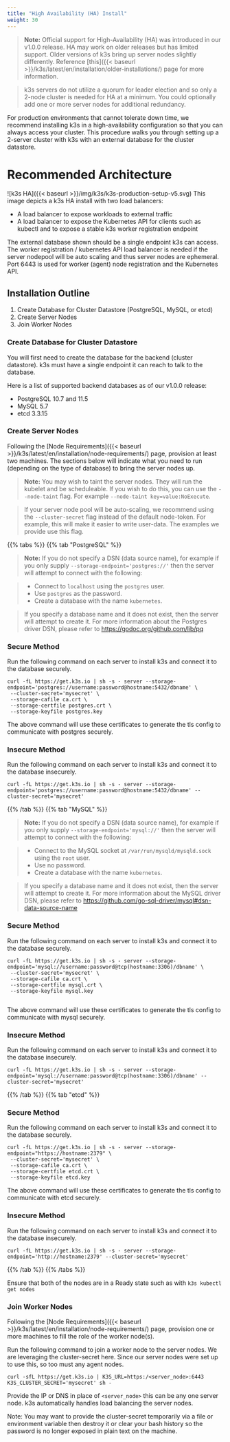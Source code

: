 ```yaml
---
title: "High Availability (HA) Install"
weight: 30
---
```


>**Note:** Official support for High-Availability (HA) was introduced in our v1.0.0 release. HA may work on older releases but has limited support. Older versions of k3s bring up server nodes slightly differently. Reference [this]({{< baseurl >}}/k3s/latest/en/installation/older-installations/) page for more information.

>k3s servers do not utilize a quorum for leader election and so only a 2-node cluster is needed for HA at a minimum. You could optionally add one or more server nodes for additional redundancy.

For production environments that cannot tolerate down time, we recommend installing k3s in a high-availability configuration so that you can always access your cluster. This procedure walks you through setting up a 2-server cluster with k3s with an external database for the cluster datastore.

# Recommended Architecture
![k3s HA]({{< baseurl >}}/img/k3s/k3s-production-setup-v5.svg)
This image depicts a k3s HA install with two load balancers:

* A load balancer to expose workloads to external traffic
* A load balancer to expose the Kubernetes API for clients such as kubectl and to expose a stable k3s worker registration endpoint

The external database shown should be a single endpoint k3s can access. The worker registration / kubernetes API load balancer is needed if the server nodepool will be auto scaling and thus server nodes are ephemeral. Port 6443 is used for worker (agent) node registration and the Kubernetes API.

Installation Outline
--------------------
1. Create Database for Cluster Datastore (PostgreSQL, MySQL, or etcd)
2. Create Server Nodes
3. Join Worker Nodes

### Create Database for Cluster Datastore
You will first need to create the database for the backend (cluster datastore). k3s must have a single endpoint it can reach to talk to the database.

Here is a list of supported backend databases as of our v1.0.0 release:

*  PostgreSQL 10.7 and 11.5
*  MySQL 5.7
*  etcd 3.3.15

### Create Server Nodes
Following the [Node Requirements]({{< baseurl >}}/k3s/latest/en/installation/node-requirements/) page, provision at least two machines.
The sections below will indicate what you need to run (depending on the type of database) to bring the server nodes up.

>**Note:** You may wish to taint the server nodes. They will run the kubelet and be scheduleable. If you wish to do this, you can use the `--node-taint` flag. For example `--node-taint key=value:NoExecute`.

>If your server node pool will be auto-scaling, we recommend using the `--cluster-secret` flag instead of the default node-token. For example, this will make it easier to write user-data. The examples we provide use this flag.


{{% tabs %}}
{{% tab "PostgreSQL" %}}

>**Note:** If you do not specify a DSN (data source name), for example if you only supply `--storage-endpoint='postgres://'` then the server will attempt to connect with the following:

> * Connect to `localhost` using the `postgres` user.
> * Use `postgres` as the password.
> * Create a database with the name `kubernetes`.

> If you specify a database name and it does not exist, then the server will attempt to create it.
> For more information about the Postgres driver DSN, please refer to https://godoc.org/github.com/lib/pq

### Secure Method
Run the following command on each server to install k3s and connect it to the database securely.

```
curl -fL https://get.k3s.io | sh -s - server --storage-endpoint='postgres://username:password@hostname:5432/dbname' \
 --cluster-secret='mysecret' \
 --storage-cafile ca.crt \
 --storage-certfile postgres.crt \
 --storage-keyfile postgres.key

```

The above command will use these certificates to generate the tls config to communicate with postgres securely.

### Insecure Method
Run the following command on each server to install k3s and connect it to the database insecurely.

```
curl -fL https://get.k3s.io | sh -s - server --storage-endpoint='postgres://username:password@hostname:5432/dbname' --cluster-secret='mysecret'
```

{{% /tab %}}
{{% tab "MySQL" %}}

>**Note:** If you do not specify a DSN (data source name), for example if you only supply `--storage-endpoint='mysql://'` then the server will attempt to connect with the following:

> * Connect to the MySQL socket at `/var/run/mysqld/mysqld.sock` using the `root` user.
> * Use no password.
> * Create a database with the name `kubernetes`.

> If you specify a database name and it does not exist, then the server will attempt to create it.
> For more information about the MySQL driver DSN, please refer to https://github.com/go-sql-driver/mysql#dsn-data-source-name

### Secure Method
Run the following command on each server to install k3s and connect it to the database securely.

```
curl -fL https://get.k3s.io | sh -s - server --storage-endpoint='mysql://username:password@tcp(hostname:3306)/dbname' \
 --cluster-secret='mysecret' \
 --storage-cafile ca.crt \
 --storage-certfile mysql.crt \
 --storage-keyfile mysql.key


```
The above command will use these certificates to generate the tls config to communicate with mysql securely.

### Insecure Method
Run the following command on each server to install k3s and connect it to the database insecurely.

```
curl -fL https://get.k3s.io | sh -s - server --storage-endpoint='mysql://username:password@tcp(hostname:3306)/dbname' --cluster-secret='mysecret'
```

{{% /tab %}}
{{% tab "etcd" %}}

### Secure Method
Run the following command on each server to install k3s and connect it to the database securely.

```
curl -fL https://get.k3s.io | sh -s - server --storage-endpoint="https://hostname:2379" \
 --cluster-secret='mysecret' \
 --storage-cafile ca.crt \
 --storage-certfile etcd.crt \
 --storage-keyfile etcd.key
```
The above command will use these certificates to generate the tls config to communicate with etcd securely.

### Insecure Method
Run the following command on each server to install k3s and connect it to the database insecurely.

```
curl -fL https://get.k3s.io | sh -s - server --storage-endpoint='http://hostname:2379' --cluster-secret='mysecret'
```

{{% /tab %}}
{{% /tabs %}}

Ensure that both of the nodes are in a Ready state such as with `k3s kubectl get nodes`

### Join Worker Nodes
Following the [Node Requirements]({{< baseurl >}}/k3s/latest/en/installation/node-requirements/) page, provision one or more machines to fill the role of the worker node(s).

Run the following command to join a worker node to the server nodes. We are leveraging the cluster-secret here. Since our server nodes were set up to use this, so too must any agent nodes.

```
curl -sfL https://get.k3s.io | K3S_URL=https:/<server_node>:6443 K3S_CLUSTER_SECRET='mysecret' sh -
```

Provide the IP or DNS in place of `<server_node>` this can be any one server node. k3s automatically handles load balancing the server nodes.

Note: You may want to provide the cluster-secret temporarily via a file or environment variable then destroy it or clear your bash history so the password is no longer exposed in plain text on the machine.

